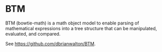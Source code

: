 # BTM
BTM (bowtie-math) is a math object model to enable parsing of mathematical expressions into a tree structure that can be manipulated, evaluated, and compared.

See https://github.com/dbrianwalton/BTM.